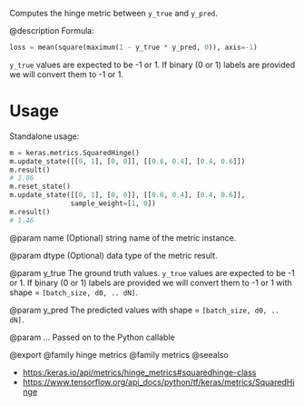Computes the hinge metric between `y_true` and `y_pred`.

@description
Formula:

```python
loss = mean(square(maximum(1 - y_true * y_pred, 0)), axis=-1)
```

`y_true` values are expected to be -1 or 1. If binary (0 or 1) labels are
provided we will convert them to -1 or 1.

# Usage
Standalone usage:

```python
m = keras.metrics.SquaredHinge()
m.update_state([[0, 1], [0, 0]], [[0.6, 0.4], [0.4, 0.6]])
m.result()
# 1.86
m.reset_state()
m.update_state([[0, 1], [0, 0]], [[0.6, 0.4], [0.4, 0.6]],
               sample_weight=[1, 0])
m.result()
# 1.46
```

@param name
(Optional) string name of the metric instance.

@param dtype
(Optional) data type of the metric result.

@param y_true
The ground truth values. `y_true` values are expected to be -1
or 1. If binary (0 or 1) labels are provided we will convert them
to -1 or 1 with shape = `[batch_size, d0, .. dN]`.

@param y_pred
The predicted values with shape = `[batch_size, d0, .. dN]`.

@param ...
Passed on to the Python callable

@export
@family hinge metrics
@family metrics
@seealso
+ <https:/keras.io/api/metrics/hinge_metrics#squaredhinge-class>
+ <https://www.tensorflow.org/api_docs/python/tf/keras/metrics/SquaredHinge>
